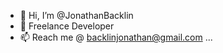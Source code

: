 - 👋 Hi, I’m @JonathanBacklin
- 👀 Freelance Developer
- 📫 Reach me @ backlinjonathan@gmail.com ...

<!---
JonathanBacklin/JonathanBacklin is a ✨ special ✨ repository because its `README.md` (this file) appears on your GitHub profile.
You can click the Preview link to take a look at your changes.
--->
